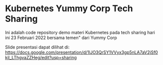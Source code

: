 # Kubernetes Yummy Corp Tech Sharing

Ini adalah code repository demo materi Kubernetes pada tech sharing hari ini 23 Februari 2022 bersama temen" dari Yummy Corp

Slide presentasi dapat dilihat di:
https://docs.google.com/presentation/d/1lJO3QrSY1VVyx3gp5nLA7aV2jSf0kjl_LThgvaZZHeg/edit?usp=sharing

